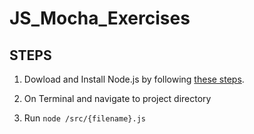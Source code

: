 # JS_Mocha_Exercises

## STEPS

1. Dowload and Install Node.js by following [these steps](https://www.guru99.com/download-install-node-js.html).

2. On Terminal and navigate to project directory

3. Run `node /src/{filename}.js`

